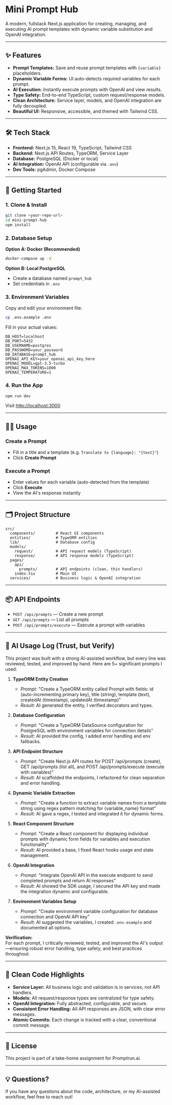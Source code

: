 # Mini Prompt Hub

A modern, fullstack Next.js application for creating, managing, and executing AI prompt templates with dynamic variable substitution and OpenAI integration.

---

## ✨ Features

- **Prompt Templates:** Save and reuse prompt templates with `{variable}` placeholders.
- **Dynamic Variable Forms:** UI auto-detects required variables for each prompt.
- **AI Execution:** Instantly execute prompts with OpenAI and view results.
- **Type Safety:** End-to-end TypeScript, custom request/response models.
- **Clean Architecture:** Service layer, models, and OpenAI integration are fully decoupled.
- **Beautiful UI:** Responsive, accessible, and themed with Tailwind CSS.

---

## 🛠️ Tech Stack

- **Frontend:** Next.js 15, React 19, TypeScript, Tailwind CSS
- **Backend:** Next.js API Routes, TypeORM, Service Layer
- **Database:** PostgreSQL (Docker or local)
- **AI Integration:** OpenAI API (configurable via `.env`)
- **Dev Tools:** pgAdmin, Docker Compose

---

## 🚀 Getting Started

### 1. Clone & Install

```bash
git clone <your-repo-url>
cd mini-prompt-hub
npm install
```

### 2. Database Setup

**Option A: Docker (Recommended)**
```bash
docker-compose up -d
```
**Option B: Local PostgreSQL**
- Create a database named `prompt_hub`
- Set credentials in `.env`

### 3. Environment Variables

Copy and edit your environment file:
```bash
cp .env.example .env
```
Fill in your actual values:
```env
DB_HOST=localhost
DB_PORT=5432
DB_USERNAME=postgres
DB_PASSWORD=your_password
DB_DATABASE=prompt_hub
OPENAI_API_KEY=your_openai_api_key_here
OPENAI_MODEL=gpt-3.5-turbo
OPENAI_MAX_TOKENS=1000
OPENAI_TEMPERATURE=1
```

### 4. Run the App

```bash
npm run dev
```
Visit [http://localhost:3000](http://localhost:3000)

---

## 🧑‍💻 Usage

### Create a Prompt

- Fill in a title and a template (e.g. `Translate to {language}: "{text}"`)
- Click **Create Prompt**

### Execute a Prompt

- Enter values for each variable (auto-detected from the template)
- Click **Execute**
- View the AI's response instantly

---

## 🗂️ Project Structure

```
src/
  components/         # React UI components
  entities/           # TypeORM entities
  lib/                # Database config
  models/
    request/          # API request models (TypeScript)
    response/         # API response models (TypeScript)
  pages/
    api/
      prompts/        # API endpoints (clean, thin handlers)
    index.tsx         # Main UI
  services/           # Business logic & OpenAI integration
```

---

## 📦 API Endpoints

- `POST /api/prompts` — Create a new prompt
- `GET /api/prompts` — List all prompts
- `POST /api/prompts/execute` — Execute a prompt with variables

---

## 🧠 AI Usage Log (Trust, but Verify)

This project was built with a strong AI-assisted workflow, but every line was reviewed, tested, and improved by hand. Here are 5+ significant prompts I used:

1. **TypeORM Entity Creation**
   - _Prompt:_ "Create a TypeORM entity called Prompt with fields: id (auto-incrementing primary key), title (string), template (text), createdAt (timestamp), updatedAt (timestamp)"
   - _Result:_ AI generated the entity, I verified decorators and types.

2. **Database Configuration**
   - _Prompt:_ "Create a TypeORM DataSource configuration for PostgreSQL with environment variables for connection details"
   - _Result:_ AI provided the config, I added error handling and env fallbacks.

3. **API Endpoint Structure**
   - _Prompt:_ "Create Next.js API routes for POST /api/prompts (create), GET /api/prompts (list all), and POST /api/prompts/execute (execute with variables)"
   - _Result:_ AI scaffolded the endpoints, I refactored for clean separation and error handling.

4. **Dynamic Variable Extraction**
   - _Prompt:_ "Create a function to extract variable names from a template string using regex pattern matching for {variable_name} format"
   - _Result:_ AI gave a regex, I tested and integrated it for dynamic forms.

5. **React Component Structure**
   - _Prompt:_ "Create a React component for displaying individual prompts with dynamic form fields for variables and execution functionality"
   - _Result:_ AI provided a base, I fixed React hooks usage and state management.

6. **OpenAI Integration**
   - _Prompt:_ "Integrate OpenAI API in the execute endpoint to send completed prompts and return AI responses"
   - _Result:_ AI showed the SDK usage, I secured the API key and made the integration dynamic and configurable.

7. **Environment Variables Setup**
   - _Prompt:_ "Create environment variable configuration for database connection and OpenAI API key"
   - _Result:_ AI suggested the variables, I created `.env.example` and documented all options.

**Verification:**  
For each prompt, I critically reviewed, tested, and improved the AI's output—ensuring robust error handling, type safety, and best practices throughout.

---

## 🧹 Clean Code Highlights

- **Service Layer:** All business logic and validation is in services, not API handlers.
- **Models:** All request/response types are centralized for type safety.
- **OpenAI Integration:** Fully abstracted, configurable, and secure.
- **Consistent Error Handling:** All API responses are JSON, with clear error messages.
- **Atomic Commits:** Each change is tracked with a clear, conventional commit message.

---

## 📄 License

This project is part of a take-home assignment for Promptrun.ai.

---

## 💡 Questions?

If you have any questions about the code, architecture, or my AI-assisted workflow, feel free to reach out!
